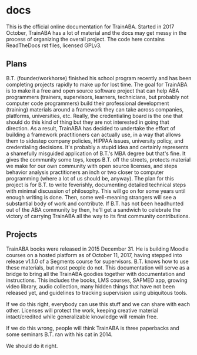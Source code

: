 # docs
This is the official online documentation for TrainABA. Started in 2017 October, TrainABA has a lot of material and the docs may get messy in the process of organizing the overall project. The code here contains ReadTheDocs rst files, licensed GPLv3.

## Plans
B.T. (founder/workhorse) finished his school program recently and has been completing projects rapidly to make up for lost time. The goal for TrainABA is to make it a free and open source software project that can help ABA programmers (trainers, supervisors, learners, technicians, but probably not computer code programmers) build their professional development (training) materials around a framework they can take across companies, platforms, universities, etc. Really, the credentialing board is the one that should do this kind of thing but they are not interested in going that direction. As a result, TrainABA has decided to undertake the effort of building a framework practitioners can actually use, in a way that allows them to sidestep company policies, HIPPAA issues, university policy, and credentialing decisions. It's probably a stupid idea and certainly represents a shamefully misguided application of B.T.'s MBA degree but that's fine. It gives the community some toys, keeps B.T. off the streets, protects material we make for our own community with open source licenses, and steps behavior analysis practitioners an inch or two closer to computer programming (where a lot of us should be, anyway). The plan for this project is for B.T. to write feverishly, documenting detailed technical steps with minimal discussion of philosophy. This will go on for some years until enough writing is done. Then, some well-meaning strangers will see a substantial body of work and contribute. If B.T. has not been headhunted out of the ABA community by then, he'll get a sandwich to celebrate the victory of carrying TrainABA all the way to its first community contributions. 

## Projects
TrainABA books were released in 2015 December 31. He is building Moodle courses on a hosted platform as of October 11, 2017, having stepped into release v1.1.0 of a Segments course for supervisors. B.T. knows how to use these materials, but most people do not. This documentation will serve as a bridge to bring all the TrainABA goodies together with documentation and instructions. This includes the books, LMS courses, SAFMED app, growing video library, audio collection, many hidden things that have not been released yet, and guidelines to tracking supervision using ubiquitous tools. 

If we do this right, everybody can use this stuff and we can share with each other. Licenses will protect the work, keeping creative material intact/credited while generalizable knowledge will remain free.

If we do this wrong, people will think TrainABA is three paperbacks and some seminars B.T. ran with his cat in 2014.

We should do it right.
